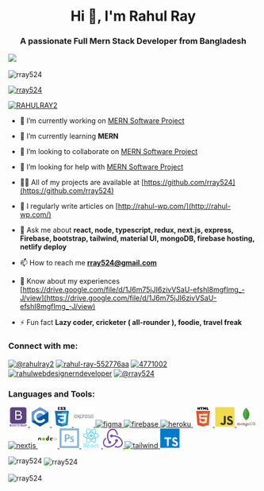 <h1 align="center">Hi 👋, I'm Rahul Ray</h1>
<h3 align="center">A passionate Full Mern Stack Developer from Bangladesh</h3>
<img src="https://i.ibb.co/fx5s5xB/develop-mern-stack-application.jpg" />

<p align="left"> <img src="https://komarev.com/ghpvc/?username=rray524&label=Profile%20views&color=0e75b6&style=flat" alt="rray524" /> </p>

<p align="left"> <a href="https://github.com/ryo-ma/github-profile-trophy"><img src="https://github-profile-trophy.vercel.app/?username=rray524" alt="rray524" /></a> </p>

<p align="left"> <a href="https://twitter.com/RAHULRAY2" target="blank"><img src="https://img.shields.io/twitter/follow/RAHULRAY2?logo=twitter&style=for-the-badge" alt="RAHULRAY2" /></a> </p>

- 🔭 I’m currently working on [MERN Software Project](https://sunv-properties.web.app/)

- 🌱 I’m currently learning **MERN**

- 👯 I’m looking to collaborate on [MERN Software Project](https://sunv-tent-camp.web.app/)

- 🤝 I’m looking for help with [MERN Software Project](https://simple-react-authenticat-49c10.web.app/)

- 👨‍💻 All of my projects are available at [https://github.com/rray524](https://github.com/rray524)

- 📝 I regularly write articles on [http://rahul-wp.com/](http://rahul-wp.com/)

- 💬 Ask me about **react, node, typescript, redux, next.js, express, Firebase, bootstrap, tailwind, material UI, mongoDB, firebase hosting, netlify deploy**

- 📫 How to reach me **rray524@gmail.com**

- 📄 Know about my experiences [https://drive.google.com/file/d/1J6m75jJI6zivVSaU-efshI8mgfImg_-J/view](https://drive.google.com/file/d/1J6m75jJI6zivVSaU-efshI8mgfImg_-J/view)

- ⚡ Fun fact **Lazy coder, cricketer ( all-rounder ), foodie, travel freak**

<h3 align="left">Connect with me:</h3>
<p align="left">
<a href="https://twitter.com/@rahulray2" target="blank"><img align="center" src="https://raw.githubusercontent.com/rahuldkjain/github-profile-readme-generator/master/src/images/icons/Social/twitter.svg" alt="@rahulray2" height="30" width="40" /></a>
<a href="https://linkedin.com/in/rahul-ray-552776aa" target="blank"><img align="center" src="https://raw.githubusercontent.com/rahuldkjain/github-profile-readme-generator/master/src/images/icons/Social/linked-in-alt.svg" alt="rahul-ray-552776aa" height="30" width="40" /></a>
<a href="https://stackoverflow.com/users/4771002" target="blank"><img align="center" src="https://raw.githubusercontent.com/rahuldkjain/github-profile-readme-generator/master/src/images/icons/Social/stack-overflow.svg" alt="4771002" height="30" width="40" /></a>
<a href="https://fb.com/rahulwebdesignerndeveloper" target="blank"><img align="center" src="https://raw.githubusercontent.com/rahuldkjain/github-profile-readme-generator/master/src/images/icons/Social/facebook.svg" alt="rahulwebdesignerndeveloper" height="30" width="40" /></a>
<a href="https://www.hackerrank.com/@rray524" target="blank"><img align="center" src="https://raw.githubusercontent.com/rahuldkjain/github-profile-readme-generator/master/src/images/icons/Social/hackerrank.svg" alt="@rray524" height="30" width="40" /></a>
</p>

<h3 align="left">Languages and Tools:</h3>
<p align="left"> <a href="https://getbootstrap.com" target="_blank" rel="noreferrer"> <img src="https://raw.githubusercontent.com/devicons/devicon/master/icons/bootstrap/bootstrap-plain-wordmark.svg" alt="bootstrap" width="40" height="40"/> </a> <a href="https://www.cprogramming.com/" target="_blank" rel="noreferrer"> <img src="https://raw.githubusercontent.com/devicons/devicon/master/icons/c/c-original.svg" alt="c" width="40" height="40"/> </a> <a href="https://www.w3schools.com/css/" target="_blank" rel="noreferrer"> <img src="https://raw.githubusercontent.com/devicons/devicon/master/icons/css3/css3-original-wordmark.svg" alt="css3" width="40" height="40"/> </a> <a href="https://expressjs.com" target="_blank" rel="noreferrer"> <img src="https://raw.githubusercontent.com/devicons/devicon/master/icons/express/express-original-wordmark.svg" alt="express" width="40" height="40"/> </a> <a href="https://www.figma.com/" target="_blank" rel="noreferrer"> <img src="https://www.vectorlogo.zone/logos/figma/figma-icon.svg" alt="figma" width="40" height="40"/> </a> <a href="https://firebase.google.com/" target="_blank" rel="noreferrer"> <img src="https://www.vectorlogo.zone/logos/firebase/firebase-icon.svg" alt="firebase" width="40" height="40"/> </a> <a href="https://heroku.com" target="_blank" rel="noreferrer"> <img src="https://www.vectorlogo.zone/logos/heroku/heroku-icon.svg" alt="heroku" width="40" height="40"/> </a> <a href="https://www.w3.org/html/" target="_blank" rel="noreferrer"> <img src="https://raw.githubusercontent.com/devicons/devicon/master/icons/html5/html5-original-wordmark.svg" alt="html5" width="40" height="40"/> </a> <a href="https://developer.mozilla.org/en-US/docs/Web/JavaScript" target="_blank" rel="noreferrer"> <img src="https://raw.githubusercontent.com/devicons/devicon/master/icons/javascript/javascript-original.svg" alt="javascript" width="40" height="40"/> </a> <a href="https://www.mongodb.com/" target="_blank" rel="noreferrer"> <img src="https://raw.githubusercontent.com/devicons/devicon/master/icons/mongodb/mongodb-original-wordmark.svg" alt="mongodb" width="40" height="40"/> </a> <a href="https://nextjs.org/" target="_blank" rel="noreferrer"> <img src="https://cdn.worldvectorlogo.com/logos/nextjs-2.svg" alt="nextjs" width="40" height="40"/> </a> <a href="https://nodejs.org" target="_blank" rel="noreferrer"> <img src="https://raw.githubusercontent.com/devicons/devicon/master/icons/nodejs/nodejs-original-wordmark.svg" alt="nodejs" width="40" height="40"/> </a> <a href="https://www.photoshop.com/en" target="_blank" rel="noreferrer"> <img src="https://raw.githubusercontent.com/devicons/devicon/master/icons/photoshop/photoshop-line.svg" alt="photoshop" width="40" height="40"/> </a> <a href="https://reactjs.org/" target="_blank" rel="noreferrer"> <img src="https://raw.githubusercontent.com/devicons/devicon/master/icons/react/react-original-wordmark.svg" alt="react" width="40" height="40"/> </a> <a href="https://redux.js.org" target="_blank" rel="noreferrer"> <img src="https://raw.githubusercontent.com/devicons/devicon/master/icons/redux/redux-original.svg" alt="redux" width="40" height="40"/> </a> <a href="https://tailwindcss.com/" target="_blank" rel="noreferrer"> <img src="https://www.vectorlogo.zone/logos/tailwindcss/tailwindcss-icon.svg" alt="tailwind" width="40" height="40"/> </a> <a href="https://www.typescriptlang.org/" target="_blank" rel="noreferrer"> <img src="https://raw.githubusercontent.com/devicons/devicon/master/icons/typescript/typescript-original.svg" alt="typescript" width="40" height="40"/> </a> </p>

<p><img align="left" src="https://github-readme-stats.vercel.app/api/top-langs?username=rray524&show_icons=true&locale=en&layout=compact" alt="rray524" /></p>

<p>&nbsp;<img align="center" src="https://github-readme-stats.vercel.app/api?username=rray524&show_icons=true&locale=en" alt="rray524" /></p>

<p><img align="center" src="https://github-readme-streak-stats.herokuapp.com/?user=rray524&" alt="rray524" /></p>
